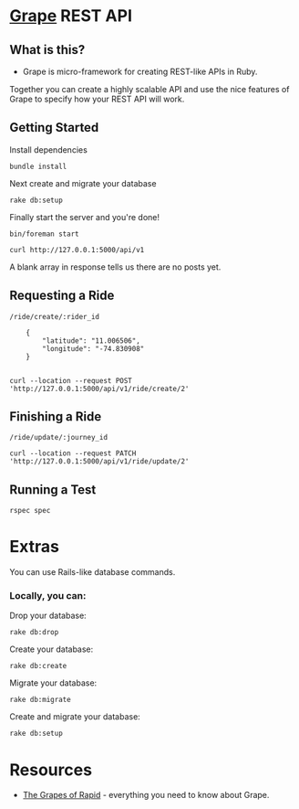 # [Grape](https://github.com/intridea/grape) REST API

## What is this?

* Grape is micro-framework for creating REST-like APIs in Ruby.

Together you can create a highly scalable API and use the nice features of Grape to specify how your REST API will work.

## Getting Started

Install dependencies

	bundle install

Next create and migrate your database

	rake db:setup

Finally start the server and you're done!

	bin/foreman start

	curl http://127.0.0.1:5000/api/v1

A blank array in response tells us there are no posts yet.

## Requesting a Ride
	/ride/create/:rider_id
	
		{
			"latitude": "11.006506",
			"longitude": "-74.830908"
		}
		

	curl --location --request POST 'http://127.0.0.1:5000/api/v1/ride/create/2'

## Finishing a Ride
	/ride/update/:journey_id

	curl --location --request PATCH 'http://127.0.0.1:5000/api/v1/ride/update/2'

## Running a Test
	rspec spec

# Extras

You can use Rails-like database commands.

### Locally, you can:

Drop your database:

	rake db:drop

Create your database:

	rake db:create

Migrate your database:

	rake db:migrate

Create and migrate your database:

	rake db:setup

# Resources

* [The Grapes of Rapid](http://www.confreaks.com/videos/475-rubyconf2010-the-grapes-of-rapid) - everything you need to know about Grape.
